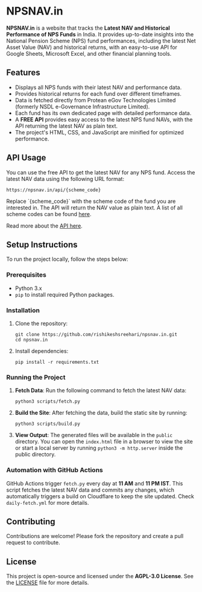 
# NPSNAV.in

**NPSNAV.in** is a website that tracks the **Latest NAV and Historical Performance of NPS Funds** in India. It provides up-to-date insights into the National Pension Scheme (NPS) fund performances, including the latest Net Asset Value (NAV) and historical returns, with an easy-to-use API for Google Sheets, Microsoft Excel, and other financial planning tools.

## Features

- Displays all NPS funds with their latest NAV and performance data.
- Provides historical returns for each fund over different timeframes.
- Data is fetched directly from Protean eGov Technologies Limited (formerly NSDL e-Governance Infrastructure Limited).
- Each fund has its own dedicated page with detailed performance data.
- A **FREE API** provides easy access to the latest NPS fund NAVs, with the API returning the latest NAV as plain text.
- The project's HTML, CSS, and JavaScript are minified for optimized performance.

## API Usage

You can use the free API to get the latest NAV for any NPS fund. Access the latest NAV data using the following URL format:
  ```
  https://npsnav.in/api/{scheme_code}
  ```
Replace \`{scheme_code}\` with the scheme code of the fund you are interested in. The API will return the NAV value as plain text. A list of all scheme codes can be found [here](https://npsnav.in/nps-funds-list).

Read more about the [API here](https://npsnav.in/nps-api).

## Setup Instructions

To run the project locally, follow the steps below:

### Prerequisites
- Python 3.x
- `pip` to install required Python packages.

### Installation

1. Clone the repository:
   ```
   git clone https://github.com/rishikeshsreehari/npsnav.in.git
   cd npsnav.in
   ```

2. Install dependencies:
   ```
   pip install -r requirements.txt
   ```

### Running the Project

1. **Fetch Data**: Run the following command to fetch the latest NAV data:
   ```
   python3 scripts/fetch.py
   ```

2. **Build the Site**: After fetching the data, build the static site by running:
   ```
   python3 scripts/build.py
   ```

3. **View Output**: The generated files will be available in the `public` directory. You can open the `index.html` file in a browser to view the site or start a local server by running `python3 -m http.server` inside the public directory.

### Automation with GitHub Actions

GitHub Actions trigger `fetch.py` every day at **11 AM** and **11 PM IST**. This script fetches the latest NAV data and commits any changes, which automatically triggers a build on Cloudflare to keep the site updated. Check `daily-fetch.yml` for more details.

## Contributing

Contributions are welcome! Please fork the repository and create a pull request to contribute.

## License

This project is open-source and licensed under the **AGPL-3.0 License**. See the [LICENSE](LICENSE) file for more details.
